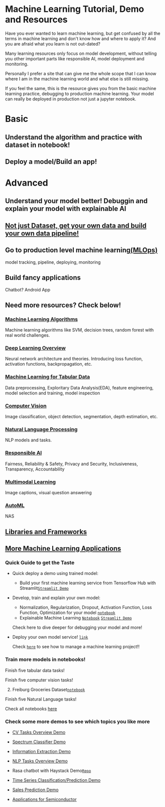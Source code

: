 # Machine Learning Tutorial, Demo and Resources

Have you ever wanted to learn machine learning, but get confused by all the terms in machine learning and don't know how and where to apply it? And you are afraid what you learn is not out-dated?

Many learning resources only focus on model development, without telling you other important parts like responsible AI, model deployment and monitoring. 

Personally I prefer a site that can give me the whole scope that I can know where I am in the machine learning world and what else is still missing.

If you feel the same, this is the resource gives you from the basic machine learning practice, debugging to production machine learning. Your model can really be deployed in production not just a jupyter notebook.

# Basic

## Understand the algorithm and practice with dataset in notebook!

## Deploy a model/Build an app!

# Advanced

## Understand your model better! Debuggin and explain your model with explainable AI

## [Not just Dataset, get your own data and build your own data pipeline!](Data_Engineering.md)

## Go to production level machine learning[(MLOps)](https://github.com/epadam/production-level-machine-learning)

model tracking, pipeline, deploying, monitoring

## Build fancy applications

Chatbot? Android App

## Need more resources? Check below!

### [Machine Learning Algorithms](Machine_Learning.md)

Machine learning algorithms like SVM, decision trees, random forest with real world challenges.

### [Deep Learning Overview](Deep_Learning.md)

Neural network architecture and theories. Introducing loss function, activation functions, backpropagation, etc.

### [Machine Learning for Tabular Data](ML_Tabular.md)

Data preprocessing, Exploritary Data Analysis(EDA), feature engineering, model selection and training, model inspection

### [Computer Vision](https://github.com/epadam/cv-overview)

Image classification, object detection, segmentation, depth estimation, etc.

### [Natural Language Processing](https://github.com/epadam/nlp-overview)

NLP models and tasks.

### [Responsible AI](Responsible_AI.md)

Fairness, Reliability & Safety, Privacy and Security, Inclusiveness, Transparency, Accountability

### [Multimodal Learning](temp/Multimodal.md)

Image captions, visual question answering

### [AutoML](autoML.md)

NAS

## [Libraries and Frameworks](Tools_and_Learning_Resources.md)

## [More Machine Learning Applications](applications/README.md)



### Quick Guide to get the Taste

* Quick deploy a demo using trained model:

   * Build your first machine learning service from Tensorflow Hub with Streamlit[`Streamlit Demo`](demo/simple/image_cls)

* Develop, train and explain your own model:

   * Normalization, Regularization, Dropout, Activation Function, Loss Function, Optimization for your model [`notebook`](notebooks/data-analysis/house_price_NN_xAI.ipynb)
   * Explainable Machine Learning [`Notebook`](notebooks/data-analysis/house_price.ipynb) [`Streamlit Demo`](https://explainable-machine-learning.herokuapp.com/)
   
   Check here to dive deeper for debugging your model and more!

* Deploy your own model service! [`link`]()

   Check [`here`](https://github.com/epadam/production-level-machine-learning) to see how to manage a machine learning project!!

### Train more models in notebooks!

Finish five tabular data tasks!

Finish five computer vision tasks!

2. Freiburg Groceries Dataset[`notebook`]()


Finish five Natural Language tasks!

Check all notebooks [here](notebooks/)

### Check some more demos to see which topics you like more

* [CV Tasks Overview Demo]()

* [Spectrum Classifier Demo]()

* [Information Extraction Demo]()

* [NLP Tasks Overview Demo]()

* Rasa chatbot with Haystack Demo[`Repo`]()

* [Time Series Classification/Prediction Demo]()

* [Sales Prediction Demo]()

* [Applications for Semiconductor]()




